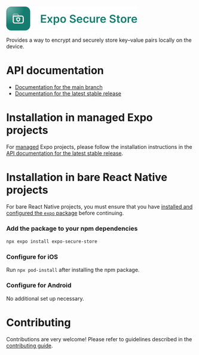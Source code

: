 <p>
  <a href="https://docs.expo.dev/versions/latest/sdk/securestore/">
    <img
      src="../../.github/resources/expo-secure-store.svg"
      alt="expo-secure-store"
      height="64" />
  </a>
</p>

Provides a way to encrypt and securely store key–value pairs locally on the device.

# API documentation

- [Documentation for the main branch](https://github.com/expo/expo/blob/main/docs/pages/versions/unversioned/sdk/securestore.mdx)
- [Documentation for the latest stable release](https://docs.expo.dev/versions/latest/sdk/securestore/)

# Installation in managed Expo projects

For [managed](https://docs.expo.dev/archive/managed-vs-bare/) Expo projects, please follow the installation instructions in the [API documentation for the latest stable release](https://docs.expo.dev/versions/latest/sdk/securestore/).

# Installation in bare React Native projects

For bare React Native projects, you must ensure that you have [installed and configured the `expo` package](https://docs.expo.dev/bare/installing-expo-modules/) before continuing.

### Add the package to your npm dependencies

```sh
npx expo install expo-secure-store
```

### Configure for iOS

Run `npx pod-install` after installing the npm package.

### Configure for Android

No additional set up necessary.

# Contributing

Contributions are very welcome! Please refer to guidelines described in the [contributing guide](https://github.com/expo/expo#contributing).
